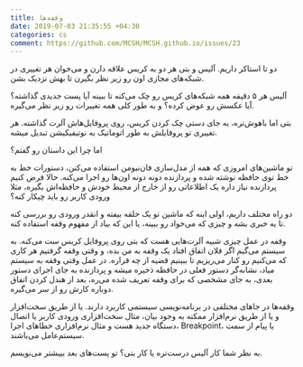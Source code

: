 ```yaml
---
title: وقفه‌ها
date: 2019-07-03 21:35:55 +04:30
categories: cs
comment: https://github.com/MCSH/MCSH.github.io/issues/23
---
```


دو تا استاکر داریم. آلیس و بتی هر دو به کریس علاقه دارن و می‌خوان هر تغییری در شبکه‌های مجازی اون رو زیر نظر بگیرن تا بهش نزدیک بشن.

آلیس هر ۵ دقیقه همه شبکه‌های کریس رو چک می‌کنه تا ببینه آیا پست جدیدی گذاشته؟ آیا عکسش رو عوض کرده؟ و به طور کلی همه تغییرات رو زیر نظر می‌گیره.

بتی اما باهوش‌تره، به جای دستی چک کردن کریس، روی پروفایل‌هاش آلرت گذاشته. هر تغییری تو پروفایلش به طور اتوماتیک به نوتیفیکیشن تبدیل میشه.

اما چرا این داستان رو گفتم؟

تو ماشین‌های امروزی که همه از مدل‌سازی فان‌نیومن استفاده می‌کنن، دستورات خط به خط توی حافظه نوشته شده و پردازنده دونه دونه اون‌ها رو اجرا می‌کنه. حالا فرض کنیم پردازنده نیاز داره یک اطلاعاتی رو از خارج از محیط خودش و حافظه‌اش بگیره، مثلا ورودی کاربر رو باید چیکار کنه؟

دو راه مختلف داریم، اولی اینه که ماشین تو یک حلقه بیفته و انقدر ورودی رو بررسی کنه تا یه خبری بشه و چیزی که می‌خواد رو ببینه، یا این که بیاد از مفهوم وقفه استفاده کنه.

وقفه در عمل چیزی شبیه آلرت‌هایی هست که بتی روی پروفایل کریس ست می‌کنه. به سیستم می‌گیم اگر فلان اتفاق افتاد یک وقفه به من بده، و وقتی وقفه گرفتیم هر کاری که می‌کنیم رو کنار می‌ریزیم تا ببینیم قضیه از چه قراره. در عمل وقتی وقفه به سیستم میاد، نشانه‌گر دستور فعلی در حافظه ذخیره میشه و پردازنده به جای اجرای دستور بعدی، به جای مشخصی که برای وقفه تعریف شده می‌ره، بعد از هندل کردن اتفاق دوباره کارش رو از سر می‌گیره.

وقفه‌ها در جاهای مختلفی در برنامه‌نویسی سیستمی کاربرد دارند. یا از طریق سخت‌افزار و یا از طریق نرم‌افزار ممکنه به وجود بیان، مثال سخت‌افزاری ورودی کاربر یا اتصال دستگاه جدید هست و مثال نرم‌افزاری خطاهای اجرا، Breakpoint، یا پیام از سمت سیستم‌عامل می‌باشند.

به نظر شما کار آلیس درست‌تره یا کار بتی؟ تو پست‌های بعد بییشتر می‌نویسم.
